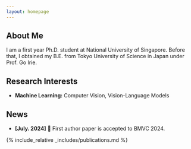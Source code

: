 ```yaml
---
layout: homepage
---
```


## About Me
I am a first year Ph.D. student at National University of Singapore.
Before that, I obtained my B.E. from Tokyo University of Science in Japan under Prof. Go Irie.

## Research Interests

- **Machine Learning:** Computer Vision, Vision-Language Models


## News
- **[July. 2024]** 🎉 First author paper is accepted to BMVC 2024.


{% include_relative _includes/publications.md %}
